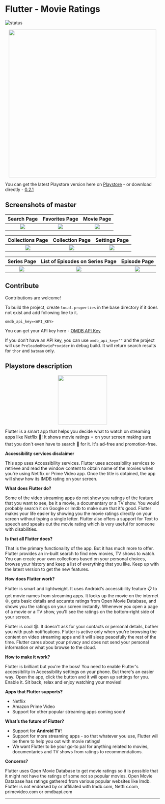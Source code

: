 # Flutter - Movie Ratings
![status](https://travis-ci.org/jayrambhia/MovieRatings.svg?branch=master)

<p align="center">
<img src="https://github.com/jayrambhia/MovieRatings/blob/master/screenshots/cover.png" width="480px"/>
</p>

You can get the latest Playstore version here on [Playstore](https://play.google.com/store/apps/details?id=com.fenchtose.flutter&referrer=utm_source%3Dgithub) - or download directly - [0.2.1](https://github.com/jayrambhia/MovieRatings/releases/download/v0.2.1/flutter_v0.2.1.apk)

## Screenshots of master

Search Page | Favorites Page | Movie Page
:----------:|:--------------:|:----------: 
![](https://github.com/jayrambhia/MovieRatings/blob/master/screenshots/search_screen.png) | ![](https://github.com/jayrambhia/MovieRatings/blob/master/screenshots/likes_screen.png) | ![](https://github.com/jayrambhia/MovieRatings/blob/master/screenshots/movie_screen.png)

Collections Page | Collection Page | Settings Page
:----------:|:--------------:|:---------------:
![](https://github.com/jayrambhia/MovieRatings/blob/master/screenshots/collections_page.png) | ![](https://github.com/jayrambhia/MovieRatings/blob/master/screenshots/collection_page.png) | ![](https://github.com/jayrambhia/MovieRatings/blob/master/screenshots/settings_screen.png)

Series Page | List of Episodes on Series Page | Episode Page |
:----------:|:-------------------------------:|:-----------------------------:
![](https://github.com/jayrambhia/MovieRatings/blob/master/screenshots/series_page.png) | ![](https://github.com/jayrambhia/MovieRatings/blob/master/screenshots/series_episodes_page.png) | ![](https://github.com/jayrambhia/MovieRatings/blob/master/screenshots/episodes_page.png)

## Contribute

Contributions are welcome!

To build the project, create `local.properties` in the base directory if it does not exist and add following line to it.

```
omdb_api_key=<API_KEY>
```

You can get your API key here - [OMDB API Key](http://www.omdbapi.com/apikey.aspx)

If you don't have an API key, you can use `omdb_api_key=""` and the project will use `PreloadedMovieProvider` in debug build. It will return search results for `thor` and `batman` only.

## Playstore description

<p align="center">
<img src="https://github.com/jayrambhia/MovieRatings/blob/master/screenshots/playstore_logo.png" width="160px"/>
</p>

Flutter is a smart app that helps you decide what to watch on streaming apps like Netflix 🎥! It shows movie ratings ⭐ on your screen making sure that you don't even have to search 🔎 for it. It's ad-free and promotion-free.

<b>Accessibility services disclaimer</b>

This app uses Accessibility services. Flutter uses accessibility services to retrieve and read the window content to obtain name of the movies when you're using Netlfix or Prime Video app. Once the title is obtained, the app will show how its IMDB rating on your screen.

<b>What does Flutter do?</b>
 
Some of the video streaming apps do not show you ratings of the feature that you want to see, be it a movie, a documentary or a TV show. You would probably search it on Google or Imdb to make sure that it's good. Flutter makes your life easier by showing you the movie ratings directly on your screen without typing a single letter.
Flutter also offers a support for Text to speech and speaks out the movie rating which is very useful for someone with disabilities.

<b>Is that all Flutter does?</b>

That is the primary functionality of the app. But it has much more to offer. Flutter provides an in-built search to find new movies, TV shows to watch. You can create your own collections based on your personal choices, browse your history and keep a list of everything that you like. Keep up with the latest version to get the new features.
 
<b>How does Flutter work?</b>
 
Flutter is smart and lightweight. It uses Android's accessibility feature 📋 to get movie names from streaming apps. It looks up the movie on the internet 🌐, gets basic details and accurate ratings from Open Movie Database, and shows you the ratings on your screen instantly. Whenever you open a page of a movie or a TV show, you'll see the ratings on the bottom-right side of your screen.
 
Flutter is cool 😎. It doesn't ask for your contacts or personal details, bother you with push notifications. Flutter is active only when you're browsing the content on video streaming apps and it will sleep peacefully the rest of the time. Flutter cares about your privacy and does not send your personal information or what you browse to the cloud.
 
<b>How to make it work?</b>
 
Flutter is brilliant but you're the boss! You need to enable Flutter's accessibility in Accessibility settings on your phone. But there's an easier way. Open the app, click the button and it will open up settings for you. Enable it. Sit back, relax and enjoy watching your movies!
 
<b>Apps that Flutter supports?</b>
 - Netflix
 - Amazon Prime Video
 - Support for other popular streaming apps coming soon!
 
<b>What’s the future of Flutter?</b>

 - Support for <b>Android TV</b>!
 - Support for more streaming apps - so that whatever you use, Flutter will be there to help you out with movie ratings!
 - We want Flutter to be your go-to pal for anything related to movies, documentaries and TV shows from ratings to recommendations.
 
<b>Concerns?</b>

Flutter uses Open Movie Database to get movie ratings so it is possible that it might not have the ratings of some not so popular movies.
Open Movie Database has ratings gathered from various popular websites like Imdb.
Flutter is not endorsed by or affiliated with Imdb.com, Netflix.com, primevideo.com or omdbapi.com

-----
